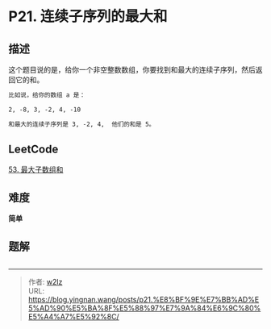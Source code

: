 # P21. 连续子序列的最大和


<!--more-->

## 描述

这个题目说的是，给你一个非空整数数组，你要找到和最大的连续子序列，然后返回它的和。

```markdown
比如说，给你的数组 a 是：

2, -8, 3, -2, 4, -10

和最大的连续子序列是 3, -2, 4,  他们的和是 5。
```

## LeetCode

[53. 最大子数组和](https://leetcode.cn/problems/maximum-subarray/description/)

## 难度

**简单**

## 题解

```java

```


---

> 作者: [w2lz](https://github.com/w2lz)  
> URL: https://blog.yingnan.wang/posts/p21.%E8%BF%9E%E7%BB%AD%E5%AD%90%E5%BA%8F%E5%88%97%E7%9A%84%E6%9C%80%E5%A4%A7%E5%92%8C/  

